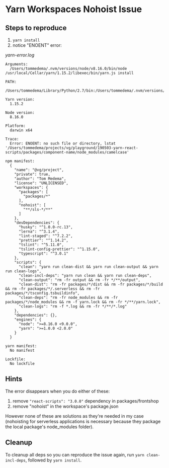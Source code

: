 # Yarn Workspaces Nohoist Issue

## Steps to reproduce

1. `yarn install`
2. notice "ENOENT" error:

_yarn-error.log_
```
Arguments: 
  /Users/tommedema/.nvm/versions/node/v8.16.0/bin/node /usr/local/Cellar/yarn/1.15.2/libexec/bin/yarn.js install

PATH: 
  /Users/tommedema/Library/Python/2.7/bin:/Users/tommedema/.nvm/versions/node/v8.16.0/bin:/usr/local/bin:/usr/bin:/bin:/usr/sbin:/sbin

Yarn version: 
  1.15.2

Node version: 
  8.16.0

Platform: 
  darwin x64

Trace: 
  Error: ENOENT: no such file or directory, lstat '/Users/tommedema/projects/vg/playground/190503-yarn-react-scripts/packages/component-name/node_modules/camelcase'

npm manifest: 
  {
    "name": "@vg/project",
    "private": true,
    "author": "Tom Medema",
    "license": "UNLICENSED",
    "workspaces": {
      "packages": [
        "packages/*"
      ],
      "nohoist": [
        "**/sls-*/**"
      ]
    },
    "devDependencies": {
      "husky": "^1.0.0-rc.13",
      "lerna": "^3.1.4",
      "lint-staged": "^7.2.2",
      "prettier": "^1.14.2",
      "tslint": "^5.11.0",
      "tslint-config-prettier": "^1.15.0",
      "typescript": "^3.0.1"
    },
    "scripts": {
      "clean": "yarn run clean-dist && yarn run clean-output && yarn run clean-logs",
      "clean-incl-deps": "yarn run clean && yarn run clean-deps",
      "clean-output": "rm -fr output && rm -fr */**/output",
      "clean-dist": "rm -fr packages/*/dist && rm -fr packages/*/build && rm -fr packages/*/.serverless && rm -fr packages/*/tsconfig.tsbuildinfo",
      "clean-deps": "rm -fr node_modules && rm -fr packages/*/node_modules && rm -f yarn.lock && rm -fr */**/yarn.lock",
      "clean-logs": "rm -f *.log && rm -fr */**/*.log"
    },
    "dependencies": {},
    "engines": {
      "node": ">=8.16.0 <9.0.0",
      "yarn": ">=1.0.0 <2.0.0"
    }
  }

yarn manifest: 
  No manifest

Lockfile: 
  No lockfile
```

## Hints
The error disappears when you do either of these:
1. remove `"react-scripts": "3.0.0"` dependency in packages/frontshop
2. remove "nohoist" in the workspace's package.json

However none of these are solutions as they're needed in my case (nohoisting for serverless applications is necessary because they package the local package's node_modules folder).

## Cleanup

To cleanup all deps so you can reproduce the issue again, run `yarn clean-incl-deps`, followed by `yarn install`.